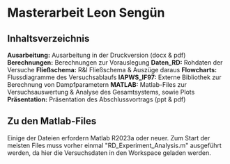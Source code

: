 # Masterarbeit Leon Sengün
## Inhaltsverzeichnis
**Ausarbeitung:** Ausarbeitung in der Druckversion (docx & pdf)
**Berechnungen:** Berechnungen zur Vorauslegung
**Daten_RD:** Rohdaten der Versuche
**Fließschema:** R&I Fließschema & Auszüge daraus
**Flowcharts:** Flussdiagramme des Versuchsablaufs
**IAPWS_IF97:** Externe Bibliothek zur Berechnung von Dampfparametern
**MATLAB:** Matlab-Files zur Versuchsauswertung & Analyse des Gesamtsystems, sowie Plots
**Präsentation:** Präsentation des Abschlussvortrags (ppt & pdf)

## Zu den Matlab-Files
Einige der Dateien erfordern Matlab R2023a oder neuer.
Zum Start der meisten Files muss vorher einmal "RD_Experiment_Analysis.m" ausgeführt werden, da hier die Versuchsdaten in den Workspace geladen werden.